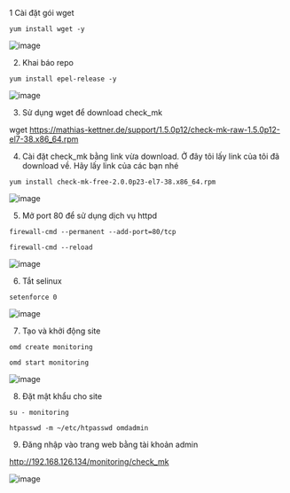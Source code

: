  1 Cài đặt gói wget
 
 `yum install wget -y`
 
 ![image](https://user-images.githubusercontent.com/62273292/165048130-71026762-526a-40cc-9e0f-06b09d69b6ef.png)

 
 2. Khai báo repo

`yum install epel-release -y`

![image](https://user-images.githubusercontent.com/62273292/165048400-f4c169c9-900e-481a-8951-ec7cc39894b5.png)


3. Sử dụng wget để download check_mk

wget https://mathias-kettner.de/support/1.5.0p12/check-mk-raw-1.5.0p12-el7-38.x86_64.rpm

4. Cài đặt check_mk bằng link vừa download. Ở đây tôi lấy link của tôi đã download về. Hãy lấy link của các bạn nhé

`yum install check-mk-free-2.0.0p23-el7-38.x86_64.rpm `

![image](https://user-images.githubusercontent.com/62273292/165071330-c84461a8-f9d7-4bae-b2a7-b4c784b3f722.png)


5. Mở port 80 để sử dụng dịch vụ httpd

`firewall-cmd --permanent --add-port=80/tcp`

`firewall-cmd --reload`

![image](https://user-images.githubusercontent.com/62273292/165071454-86c5bc18-a712-4346-a303-9e94bc0034bb.png)


6. Tắt selinux

`setenforce 0 `

![image](https://user-images.githubusercontent.com/62273292/165071593-4e946759-97c8-4470-a894-43016643ae84.png)


7. Tạo và khởi động site

`omd create monitoring`

`omd start monitoring`

![image](https://user-images.githubusercontent.com/62273292/165071777-b52cdeef-ae2f-4c5d-8892-2c0eb6cb7e69.png)

8. Đặt mật khẩu cho site

`su - monitoring`

`htpasswd -m ~/etc/htpasswd omdadmin`


9. Đăng nhập vào trang web bằng tài khoản admin

http://192.168.126.134/monitoring/check_mk

![image](https://user-images.githubusercontent.com/62273292/165355975-c0c95eb0-1273-4f57-abb4-29371a547cbf.png)

